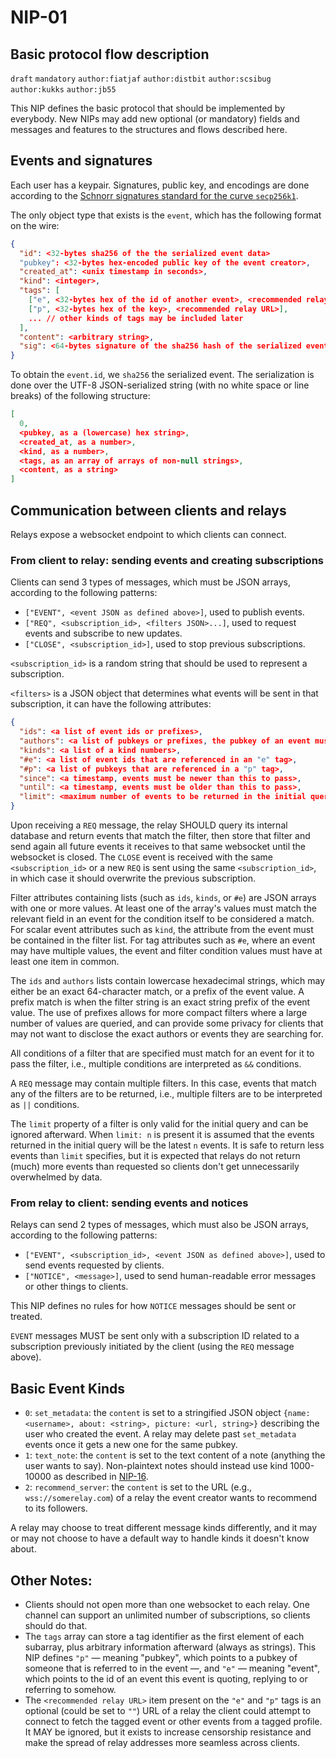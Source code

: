 NIP-01
======

Basic protocol flow description
-------------------------------

`draft` `mandatory` `author:fiatjaf` `author:distbit` `author:scsibug` `author:kukks` `author:jb55`

This NIP defines the basic protocol that should be implemented by everybody. New NIPs may add new optional (or mandatory) fields and messages and features to the structures and flows described here.

## Events and signatures

Each user has a keypair. Signatures, public key, and encodings are done according to the [Schnorr signatures standard for the curve `secp256k1`](https://bips.xyz/340).

The only object type that exists is the `event`, which has the following format on the wire:

```json
{
  "id": <32-bytes sha256 of the the serialized event data>
  "pubkey": <32-bytes hex-encoded public key of the event creator>,
  "created_at": <unix timestamp in seconds>,
  "kind": <integer>,
  "tags": [
    ["e", <32-bytes hex of the id of another event>, <recommended relay URL>],
    ["p", <32-bytes hex of the key>, <recommended relay URL>],
    ... // other kinds of tags may be included later
  ],
  "content": <arbitrary string>,
  "sig": <64-bytes signature of the sha256 hash of the serialized event data, which is the same as the "id" field>
}
```

To obtain the `event.id`, we `sha256` the serialized event. The serialization is done over the UTF-8 JSON-serialized string (with no white space or line breaks) of the following structure:

```json
[
  0,
  <pubkey, as a (lowercase) hex string>,
  <created_at, as a number>,
  <kind, as a number>,
  <tags, as an array of arrays of non-null strings>,
  <content, as a string>
]
```

## Communication between clients and relays

Relays expose a websocket endpoint to which clients can connect.

### From client to relay: sending events and creating subscriptions

Clients can send 3 types of messages, which must be JSON arrays, according to the following patterns:

  * `["EVENT", <event JSON as defined above>]`, used to publish events.
  * `["REQ", <subscription_id>, <filters JSON>...]`, used to request events and subscribe to new updates.
  * `["CLOSE", <subscription_id>]`, used to stop previous subscriptions.

`<subscription_id>` is a random string that should be used to represent a subscription.

`<filters>` is a JSON object that determines what events will be sent in that subscription, it can have the following attributes:

```json
{
  "ids": <a list of event ids or prefixes>,
  "authors": <a list of pubkeys or prefixes, the pubkey of an event must be one of these>,
  "kinds": <a list of a kind numbers>,
  "#e": <a list of event ids that are referenced in an "e" tag>,
  "#p": <a list of pubkeys that are referenced in a "p" tag>,
  "since": <a timestamp, events must be newer than this to pass>,
  "until": <a timestamp, events must be older than this to pass>,
  "limit": <maximum number of events to be returned in the initial query>
}
```

Upon receiving a `REQ` message, the relay SHOULD query its internal database and return events that match the filter, then store that filter and send again all future events it receives to that same websocket until the websocket is closed. The `CLOSE` event is received with the same `<subscription_id>` or a new `REQ` is sent using the same `<subscription_id>`, in which case it should overwrite the previous subscription.

Filter attributes containing lists (such as `ids`, `kinds`, or `#e`) are JSON arrays with one or more values.  At least one of the array's values must match the relevant field in an event for the condition itself to be considered a match.  For scalar event attributes such as `kind`, the attribute from the event must be contained in the filter list.  For tag attributes such as `#e`, where an event may have multiple values, the event and filter condition values must have at least one item in common.

The `ids` and `authors` lists contain lowercase hexadecimal strings, which may either be an exact 64-character match, or a prefix of the event value.  A prefix match is when the filter string is an exact string prefix of the event value.  The use of prefixes allows for more compact filters where a large number of values are queried, and can provide some privacy for clients that may not want to disclose the exact authors or events they are searching for.

All conditions of a filter that are specified must match for an event for it to pass the filter, i.e., multiple conditions are interpreted as `&&` conditions.

A `REQ` message may contain multiple filters. In this case, events that match any of the filters are to be returned, i.e., multiple filters are to be interpreted as `||` conditions.

The `limit` property of a filter is only valid for the initial query and can be ignored afterward. When `limit: n` is present it is assumed that the events returned in the initial query will be the latest `n` events. It is safe to return less events than `limit` specifies, but it is expected that relays do not return (much) more events than requested so clients don't get unnecessarily overwhelmed by data.

### From relay to client: sending events and notices

Relays can send 2 types of messages, which must also be JSON arrays, according to the following patterns:

  * `["EVENT", <subscription_id>, <event JSON as defined above>]`, used to send events requested by clients.
  * `["NOTICE", <message>]`, used to send human-readable error messages or other things to clients.

This NIP defines no rules for how `NOTICE` messages should be sent or treated.

`EVENT` messages MUST be sent only with a subscription ID related to a subscription previously initiated by the client (using the `REQ` message above).

## Basic Event Kinds

  - `0`: `set_metadata`: the `content` is set to a stringified JSON object `{name: <username>, about: <string>, picture: <url, string>}` describing the user who created the event. A relay may delete past `set_metadata` events once it gets a new one for the same pubkey.
  - `1`: `text_note`: the `content` is set to the text content of a note (anything the user wants to say). Non-plaintext notes should instead use kind 1000-10000 as described in [NIP-16](16.md).
  - `2`: `recommend_server`: the `content` is set to the URL (e.g., `wss://somerelay.com`) of a relay the event creator wants to recommend to its followers.

A relay may choose to treat different message kinds differently, and it may or may not choose to have a default way to handle kinds it doesn't know about.

## Other Notes:

- Clients should not open more than one websocket to each relay. One channel can support an unlimited number of subscriptions, so clients should do that.
- The `tags` array can store a tag identifier as the first element of each subarray, plus arbitrary information afterward (always as strings). This NIP defines `"p"` — meaning "pubkey", which points to a pubkey of someone that is referred to in the event —, and `"e"` — meaning "event", which points to the id of an event this event is quoting, replying to or referring to somehow.
- The `<recommended relay URL>` item present on the `"e"` and `"p"` tags is an optional (could be set to `""`) URL of a relay the client could attempt to connect to fetch the tagged event or other events from a tagged profile. It MAY be ignored, but it exists to increase censorship resistance and make the spread of relay addresses more seamless across clients.
